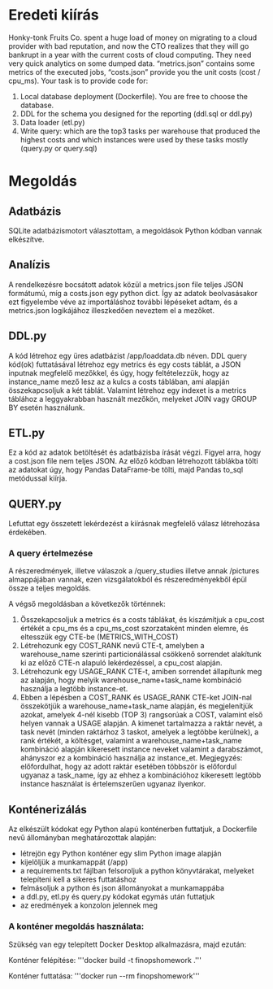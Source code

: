 # Eredeti kiírás

Honky-tonk Fruits Co. spent a huge load of money on migrating to a cloud provider with bad reputation, and now the CTO realizes that they will go bankrupt in a year with the current costs of cloud computing. 
They need very quick analytics on some dumped data. “metrics.json” contains some metrics of the executed jobs, “costs.json” provide you the unit costs (cost / cpu_ms).
Your task is to provide code for:
1.	Local database deployment (Dockerfile). You are free to choose the database.
2.	DDL for the schema you designed for the reporting (ddl.sql or ddl.py)
3.	Data loader (etl.py)
4.	Write query: which are the top3 tasks per warehouse that produced the highest costs and which instances were used by these tasks mostly (query.py or query.sql)


# Megoldás

## Adatbázis
SQLite adatbázismotort választottam, a megoldások Python kódban vannak elkészítve.

## Analízis
A rendelkezésre bocsátott adatok közül a metrics.json file teljes JSON formátumú, míg a costs.json egy python dict.
Így az adatok beolvasásakor ezt figyelembe véve az importáláshoz további lépéseket adtam, és a metrics.json logikájához illeszkedően neveztem el a mezőket.

## DDL.py
A kód létrehoz egy üres adatbázist /app/loaddata.db néven.
DDL query kód(ok) futtatásával létrehoz egy metrics és egy costs táblát, a JSON inputnak megfelelő mezőkkel, és úgy, hogy feltételezzük, hogy az instance_name mező lesz az a kulcs a costs táblában, ami alapján összekapcsoljuk a két táblát.
Valamint létrehoz egy indexet is a metrics táblához a leggyakrabban használt mezőkön, melyeket JOIN vagy GROUP BY esetén használunk.

## ETL.py
Ez a kód az adatok betöltését és adatbázisba írását végzi. Figyel arra, hogy a cost.json file nem teljes JSON.
Az előző kódban létrehozott táblákba tölti az adatokat úgy, hogy Pandas DataFrame-be tölti, majd Pandas to_sql metódussal kiírja.

## QUERY.py
Lefuttat egy összetett lekérdezést a kiírásnak megfelelő válasz létrehozása érdekében.

### A query értelmezése
A részeredmények, illetve válaszok a /query_studies illetve annak /pictures almappájában vannak, ezen vizsgálatokból és részeredményekből épül össze a teljes megoldás.

A végső megoldásban a következők történnek:
1. Összekapcsoljuk a metrics és a costs táblákat, és kiszámítjuk a cpu_cost értékét a cpu_ms és a cpu_ms_cost szorzataként minden elemre, és eltesszük egy CTE-be (METRICS_WITH_COST)
2. Létrehozunk egy COST_RANK nevű CTE-t, amelyben a warehouse_name szerinti particionálással csökkenő sorrendet alakítunk ki az előző CTE-n alapuló lekérdezéssel, a cpu_cost alapján.
3. Létrehozunk egy USAGE_RANK CTE-t, amiben sorrendet állapítunk meg az alapján, hogy melyik warehouse_name+task_name kombináció használja a legtöbb instance-et.
4. Ebben a lépésben a COST_RANK és USAGE_RANK CTE-ket JOIN-nal összekötjük a warehouse_name+task_name alapján, és megjelenítjük azokat, amelyek 4-nél kisebb (TOP 3) rangsorúak a COST, valamint első helyen vannak a USAGE alapján.
A kimenet tartalmazza a raktár nevét, a task nevét (minden raktárhoz 3 taskot, amelyek a legtöbbe kerülnek), a rank értékét, a költésget, valamint a warehouse_name+task_name kombináció alapján kikeresett instance neveket valamint a darabszámot, ahányszor ez a kombináció használja az instance_et.
Megjegyzés: előfordulhat, hogy az adott raktár esetében többször is előfordul ugyanaz a task_name, így az ehhez a kombinációhoz kikeresett legtöbb instance használat is értelemszerűen ugyanaz ilyenkor.

## Konténerizálás
Az elkészült kódokat egy Python alapú konténerben futtatjuk, a Dockerfile nevű állományban meghatározottak alapján:
- létrejön egy Python konténer egy slim Python image alapján
- kijelöljük a munkamappát (/app)
- a requirements.txt fájlban felsoroljuk a python könyvtárakat, melyeket telepíteni kell a sikeres futtatáshoz
- felmásoljuk a python és json állományokat a munkamappába
- a ddl.py, etl.py és query.py kódokat egymás után futtatjuk
- az eredmények a konzolon jelennek meg

### A konténer megoldás használata:

Szükség van egy telepített Docker Desktop alkalmazásra, majd ezután:

Konténer felépítése:
 '''docker build -t finopshomework .'''

Konténer futtatása:
 '''docker run --rm finopshomework'''